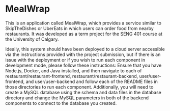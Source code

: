 # MealWrap

This is an application called MealWrap, which provides a service similar to SkipTheDishes or UberEats in which users can order food from nearby restaurants. It was developed as a term project for the SENG 401 course at the University of Calgary.

Ideally, this system should have been deployed to a cloud server accessible via the instructions provided with the project submission, but if there is an issue with the deployment or if you wish to run each component in development mode, please follow these instructions: Ensure that you have Node.js, Docker, and Java installed, and then navigate to each of restaurant/restaurant-frontend, restaurant/restaurant-backend, user/user-frontend, and user/user-backend and follow each of the README files in those directories to run each component. Additionally, you will need to create a MySQL database using the schema and data files in the database directory and change the MySQL parameters in both of the backend components to connect to the database you created.
